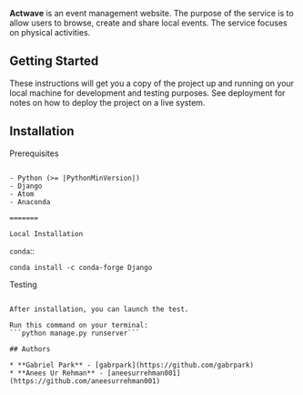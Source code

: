 **Actwave** is an event management website. The purpose of the service is to allow users to browse, create and share local events. The service focuses on physical activities.

## Getting Started

These instructions will get you a copy of the project up and running on your local machine for development and testing purposes. See deployment for notes on how to deploy the project on a live system.

Installation
------------

Prerequisites
~~~~~~~~~~~~~

- Python (>= |PythonMinVersion|)
- Django
- Atom
- Anaconda

=======

Local Installation
~~~~~~~~~~~~~~~~~~

``conda``::

    conda install -c conda-forge Django

Testing
~~~~~~~

After installation, you can launch the test.

Run this command on your terminal:
```python manage.py runserver```

## Authors

* **Gabriel Park** - [gabrpark](https://github.com/gabrpark)
* **Anees Ur Rehman** - [aneesurrehman001](https://github.com/aneesurrehman001)
